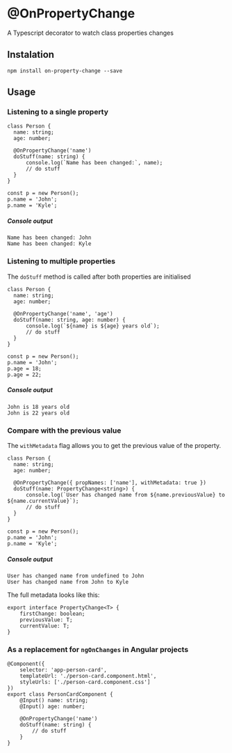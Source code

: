 # @OnPropertyChange
A Typescript decorator to watch class properties changes

## Instalation
```
npm install on-property-change --save
```

## Usage

### Listening to a single property
```
class Person {
  name: string;
  age: number;

  @OnPropertyChange('name')
  doStuff(name: string) {
      console.log(`Name has been changed:`, name);
      // do stuff
  }
}

const p = new Person();
p.name = 'John';
p.name = 'Kyle';
```

##### Console output
```
Name has been changed: John
Name has been changed: Kyle
```

### Listening to multiple properties
The `doStuff` method is called after both properties are initialised
```
class Person {
  name: string;
  age: number;

  @OnPropertyChange('name', 'age')
  doStuff(name: string, age: number) {
      console.log(`${name} is ${age} years old`);
      // do stuff
  }
}

const p = new Person();
p.name = 'John';
p.age = 18;
p.age = 22;
```

##### Console output
```
John is 18 years old
John is 22 years old
```

### Compare with the previous value
The `withMetadata` flag allows you to get the previous value of the property.
```
class Person {
  name: string;
  age: number;

  @OnPropertyChange({ propNames: ['name'], withMetadata: true })
  doStuff(name: PropertyChange<string>) {
      console.log(`User has changed name from ${name.previousValue} to ${name.currentValue}`);
      // do stuff
  }
}

const p = new Person();
p.name = 'John';
p.name = 'Kyle';
```

##### Console output
```
User has changed name from undefined to John
User has changed name from John to Kyle
```

The full metadata looks like this:
```
export interface PropertyChange<T> {
    firstChange: boolean;
    previousValue: T;
    currentValue: T;
}
```

### As a replacement for `ngOnChanges` in Angular projects
```
@Component({
    selector: 'app-person-card',
    templateUrl: './person-card.component.html',
    styleUrls: ['./person-card.component.css']
})
export class PersonCardComponent {
    @Input() name: string;
    @Input() age: number;

    @OnPropertyChange('name')
    doStuff(name: string) {
        // do stuff
    }
}
```
